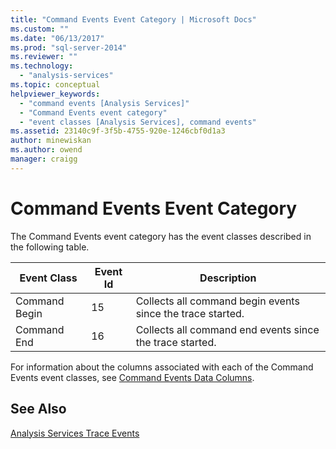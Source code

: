 ```yaml
---
title: "Command Events Event Category | Microsoft Docs"
ms.custom: ""
ms.date: "06/13/2017"
ms.prod: "sql-server-2014"
ms.reviewer: ""
ms.technology: 
  - "analysis-services"
ms.topic: conceptual
helpviewer_keywords: 
  - "command events [Analysis Services]"
  - "Command Events event category"
  - "event classes [Analysis Services], command events"
ms.assetid: 23140c9f-3f5b-4755-920e-1246cbf0d1a3
author: minewiskan
ms.author: owend
manager: craigg
---
```

# Command Events Event Category
  The Command Events event category has the event classes described in the following table.  
  
|Event Class|Event Id|Description|  
|-----------------|--------------|-----------------|  
|Command Begin|15|Collects all command begin events since the trace started.|  
|Command End|16|Collects all command end events since the trace started.|  
  
 For information about the columns associated with each of the Command Events event classes, see [Command Events Data Columns](command-events-data-columns.md).  
  
## See Also  
 [Analysis Services Trace Events](analysis-services-trace-events.md)  
  
  
